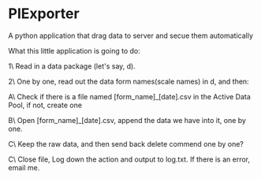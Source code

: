 # PIExporter
A python application that drag data to server and secue them automatically

What this little application is going to do:

1\ Read in a data package (let's say, d).

2\ One by one, read out the data form names(scale names) in d, and then:

A\ Check if there is a file named [form_name]_[date].csv in the Active Data Pool, if not, create one

B\ Open [form_name]_[date].csv, append the data we have into it, one by one. 


C\ Keep the raw data, and then send back delete commend one by one?

C\ Close file, Log down the action and output to log.txt. If there is an error, email me.
 
